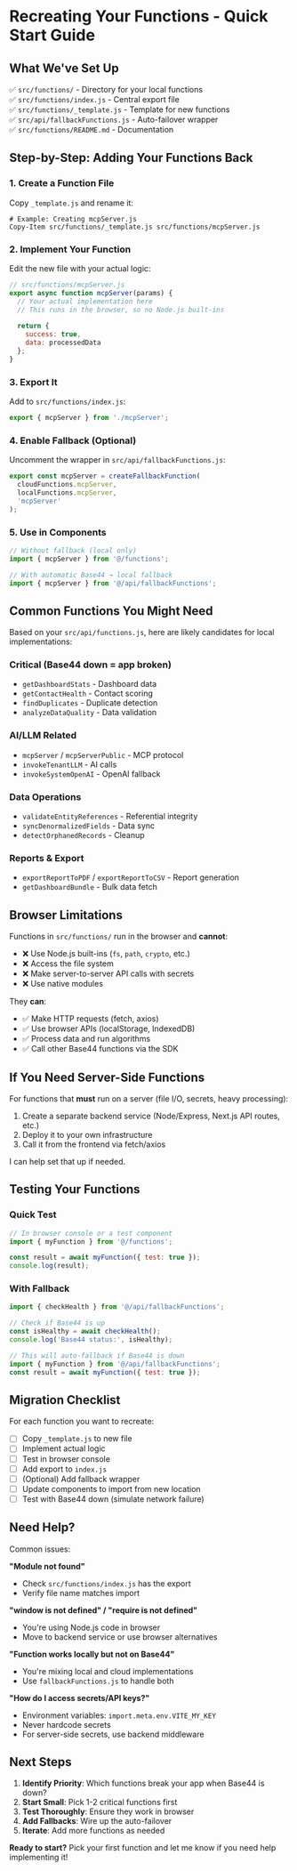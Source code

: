 # Recreating Your Functions - Quick Start Guide

## What We've Set Up

✅ `src/functions/` - Directory for your local functions  
✅ `src/functions/index.js` - Central export file  
✅ `src/functions/_template.js` - Template for new functions  
✅ `src/api/fallbackFunctions.js` - Auto-failover wrapper  
✅ `src/functions/README.md` - Documentation

## Step-by-Step: Adding Your Functions Back

### 1. Create a Function File

Copy `_template.js` and rename it:

```pwsh
# Example: Creating mcpServer.js
Copy-Item src/functions/_template.js src/functions/mcpServer.js
```

### 2. Implement Your Function

Edit the new file with your actual logic:

```js
// src/functions/mcpServer.js
export async function mcpServer(params) {
  // Your actual implementation here
  // This runs in the browser, so no Node.js built-ins
  
  return {
    success: true,
    data: processedData
  };
}
```

### 3. Export It

Add to `src/functions/index.js`:

```js
export { mcpServer } from './mcpServer';
```

### 4. Enable Fallback (Optional)

Uncomment the wrapper in `src/api/fallbackFunctions.js`:

```js
export const mcpServer = createFallbackFunction(
  cloudFunctions.mcpServer,
  localFunctions.mcpServer,
  'mcpServer'
);
```

### 5. Use in Components

```js
// Without fallback (local only)
import { mcpServer } from '@/functions';

// With automatic Base44 → local fallback
import { mcpServer } from '@/api/fallbackFunctions';
```

## Common Functions You Might Need

Based on your `src/api/functions.js`, here are likely candidates for local implementations:

### Critical (Base44 down = app broken)
- `getDashboardStats` - Dashboard data
- `getContactHealth` - Contact scoring
- `findDuplicates` - Duplicate detection
- `analyzeDataQuality` - Data validation

### AI/LLM Related
- `mcpServer` / `mcpServerPublic` - MCP protocol
- `invokeTenantLLM` - AI calls
- `invokeSystemOpenAI` - OpenAI fallback

### Data Operations
- `validateEntityReferences` - Referential integrity
- `syncDenormalizedFields` - Data sync
- `detectOrphanedRecords` - Cleanup

### Reports & Export
- `exportReportToPDF` / `exportReportToCSV` - Report generation
- `getDashboardBundle` - Bulk data fetch

## Browser Limitations

Functions in `src/functions/` run in the browser and **cannot**:
- ❌ Use Node.js built-ins (`fs`, `path`, `crypto`, etc.)
- ❌ Access the file system
- ❌ Make server-to-server API calls with secrets
- ❌ Use native modules

They **can**:
- ✅ Make HTTP requests (fetch, axios)
- ✅ Use browser APIs (localStorage, IndexedDB)
- ✅ Process data and run algorithms
- ✅ Call other Base44 functions via the SDK

## If You Need Server-Side Functions

For functions that **must** run on a server (file I/O, secrets, heavy processing):

1. Create a separate backend service (Node/Express, Next.js API routes, etc.)
2. Deploy it to your own infrastructure
3. Call it from the frontend via fetch/axios

I can help set that up if needed.

## Testing Your Functions

### Quick Test

```js
// In browser console or a test component
import { myFunction } from '@/functions';

const result = await myFunction({ test: true });
console.log(result);
```

### With Fallback

```js
import { checkHealth } from '@/api/fallbackFunctions';

// Check if Base44 is up
const isHealthy = await checkHealth();
console.log('Base44 status:', isHealthy);

// This will auto-fallback if Base44 is down
import { myFunction } from '@/api/fallbackFunctions';
const result = await myFunction({ test: true });
```

## Migration Checklist

For each function you want to recreate:

- [ ] Copy `_template.js` to new file
- [ ] Implement actual logic
- [ ] Test in browser console
- [ ] Add export to `index.js`
- [ ] (Optional) Add fallback wrapper
- [ ] Update components to import from new location
- [ ] Test with Base44 down (simulate network failure)

## Need Help?

Common issues:

**"Module not found"**
- Check `src/functions/index.js` has the export
- Verify file name matches import

**"window is not defined" / "require is not defined"**
- You're using Node.js code in browser
- Move to backend service or use browser alternatives

**"Function works locally but not on Base44"**
- You're mixing local and cloud implementations
- Use `fallbackFunctions.js` to handle both

**"How do I access secrets/API keys?"**
- Environment variables: `import.meta.env.VITE_MY_KEY`
- Never hardcode secrets
- For server-side secrets, use backend middleware

## Next Steps

1. **Identify Priority**: Which functions break your app when Base44 is down?
2. **Start Small**: Pick 1-2 critical functions first
3. **Test Thoroughly**: Ensure they work in browser
4. **Add Fallbacks**: Wire up the auto-failover
5. **Iterate**: Add more functions as needed

**Ready to start?** Pick your first function and let me know if you need help implementing it!
